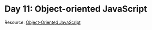 # Day 11: Object-oriented JavaScript

Resource: [Object-Oriented JavaScript](https://developer.mozilla.org/en-US/docs/Learn/JavaScript/Objects)
